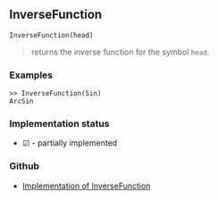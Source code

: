 ## InverseFunction

```
InverseFunction(head)
```

> returns the inverse function for the symbol `head`.
 
### Examples

```
>> InverseFunction(Sin)
ArcSin
```






### Implementation status

* &#x2611; - partially implemented

### Github

* [Implementation of InverseFunction](https://github.com/axkr/symja_android_library/blob/master/symja_android_library/matheclipse-core/src/main/java/org/matheclipse/core/reflection/system/InverseFunction.java#L37) 
